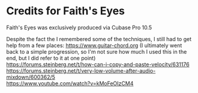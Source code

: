 # Credits for Faith's Eyes
Faith's Eyes was exclusively produced via Cubase Pro 10.5

Despite the fact the I remembered some of the techniques, I still had to get help from a few places:
https://www.guitar-chord.org 
(I ultimately went back to a simple progression, so I'm not sure how much I used this in the end, but I did refer to it at one point) \
https://forums.steinberg.net/t/how-can-i-copy-and-paste-velocity/631176 \
https://forums.steinberg.net/t/very-low-volume-after-audio-mixdown/600362/5 \
https://www.youtube.com/watch?v=kMoFeOIzCM4
